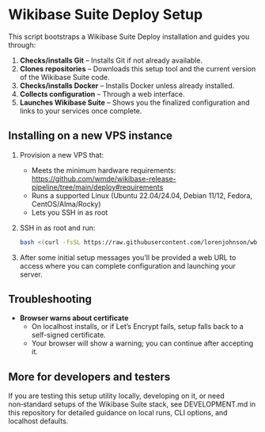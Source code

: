 # Wikibase Suite Deploy Setup

This script bootstraps a Wikibase Suite Deploy installation and guides you through:

1. **Checks/installs Git** – Installs Git if not already available.  
2. **Clones repositories** – Downloads this setup tool and the current version of the Wikibase Suite code.
3. **Checks/installs Docker** – Installs Docker unless already installed.  
4. **Collects configuration** – Through a web interface.  
5. **Launches Wikibase Suite** – Shows you the finalized configuration and links to your services once complete.

## Installing on a new VPS instance

1. Provision a new VPS that:
   - Meets the minimum hardware requirements: https://github.com/wmde/wikibase-release-pipeline/tree/main/deploy#requirements  
   - Runs a supported Linux (Ubuntu 22.04/24.04, Debian 11/12, Fedora, CentOS/Alma/Rocky)  
   - Lets you SSH in as root  

2. SSH in as root and run:

   ```bash
   bash <(curl -fsSL https://raw.githubusercontent.com/lorenjohnson/wbs-deploy-setup/refs/heads/main/start.sh)
   ```

3. After some initial setup messages you'll be provided a web URL to access where you can complete configuration and launching your server.

## Troubleshooting

- **Browser warns about certificate**  
  - On localhost installs, or if Let’s Encrypt fails, setup falls back to a self-signed certificate.  
  - Your browser will show a warning; you can continue after accepting it.  

## More for developers and testers

If you are testing this setup utility locally, developing on it, or need non‑standard setups of the Wikibase Suite stack, see DEVELOPMENT.md in this repository for detailed guidance on local runs, CLI options, and localhost defaults.
